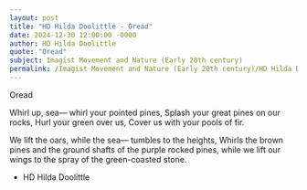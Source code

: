 ```yaml
---
layout: post
title: "HD Hilda Doolittle - Oread"
date: 2024-12-30 12:00:00 -0000
author: HD Hilda Doolittle
quote: "Oread"
subject: Imagist Movement and Nature (Early 20th century)
permalink: /Imagist Movement and Nature (Early 20th century)/HD Hilda Doolittle/HD Hilda Doolittle - Oread
---
```


Oread

Whirl up, sea—
whirl your pointed pines,
    Splash your great pines
    on our rocks,
    Hurl your green over us,
    Cover us with your pools of fir.

We lift the oars,
while the sea—
        tumbles to the heights,
    Whirls the brown pines
and the ground shafts
of the purple rocked pines,
while we lift our wings
    to the spray of the green-coasted stone.

- HD Hilda Doolittle
